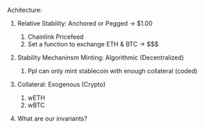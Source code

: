 Achitecture:

1. Relative Stability: Anchored or Pegged -> $1.00
   1. Chainlink Pricefeed
   2. Set a function to exchange ETH & BTC -> $$$
2. Stability Mechaninsm Minting: Algorithmic (Decentralized)
   1. Ppl can only mint stablecoin with enough collateral (coded)
3. Collateral: Exogenous (Crypto)
   1. wETH
   2. wBTC

1. What are our invariants?